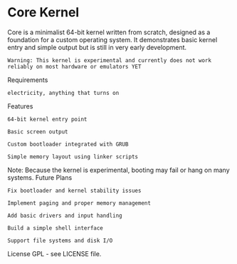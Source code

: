 # Core Kernel

Core is a minimalist 64-bit kernel written from scratch, designed as a foundation for a custom operating system. It demonstrates basic kernel entry and simple output but is still in very early development.

    Warning: This kernel is experimental and currently does not work reliably on most hardware or emulators YET

Requirements

    electricity, anything that turns on 

Features

    64-bit kernel entry point

    Basic screen output

    Custom bootloader integrated with GRUB

    Simple memory layout using linker scripts

Note: Because the kernel is experimental, booting may fail or hang on many systems.
Future Plans

    Fix bootloader and kernel stability issues

    Implement paging and proper memory management

    Add basic drivers and input handling

    Build a simple shell interface

    Support file systems and disk I/O

License
GPL - see LICENSE file.
